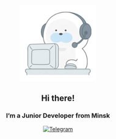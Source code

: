 <div id="header" align="center">
  <img src="gifs/bearplays.gif" width="200"/>
  <h2 style="text-decoration: none;">Hi there!</h2>
  <h3>I’m a Junior Developer from Minsk</h3>
</div>

<div id="socials" align="center">
  <a href="https://t.me/anthony_storm">
    <img src="https://img.shields.io/badge/Telegram-blue?style=for-the-badge&logo=telegram&logoColor=white" alt="Telegram"/>
  </a>
</div>
